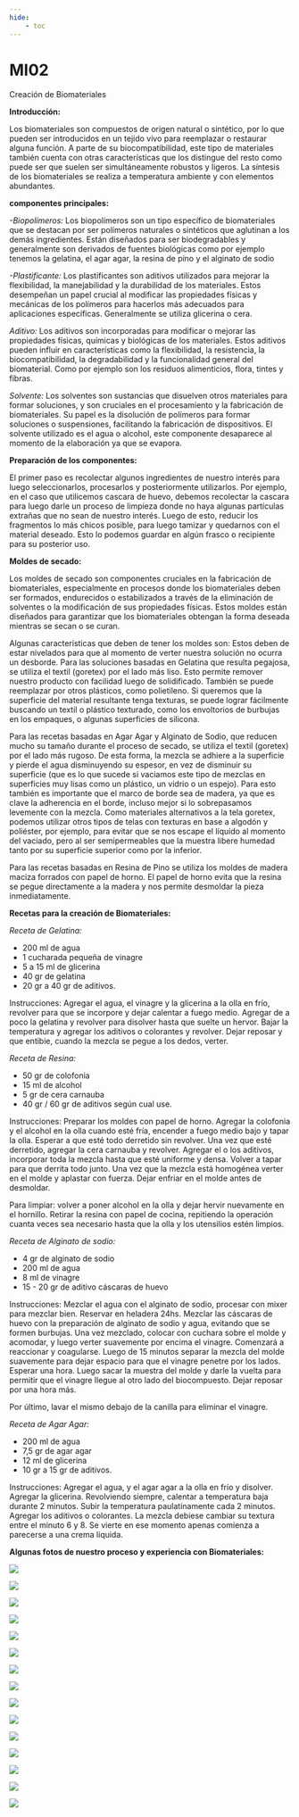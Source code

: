 ```yaml
---
hide:
    - toc
---
```


# MI02

Creación de Biomateriales

<strong>Introducción:</strong>

Los biomateriales son compuestos de origen natural o sintético, por lo que pueden ser introducidos en un tejido vivo para reemplazar o restaurar alguna función.
A parte de su biocompatibilidad, este tipo de materiales también cuenta con otras características que los distingue del resto como puede ser que suelen ser simultáneamente robustos y ligeros. La síntesis de los biomateriales se realiza a temperatura ambiente y con elementos abundantes.

<strong>componentes principales:</strong>

<em>-Biopolímeros:</em> Los biopolímeros son un tipo específico de biomateriales que se destacan por ser polímeros naturales o sintéticos que aglutinan a los demás ingredientes. Están diseñados para ser biodegradables y generalmente son derivados de fuentes biológicas como por ejemplo tenemos la gelatina, el agar agar, la resina de pino y el alginato de sodio

<em>-Plastificante:</em> Los plastificantes son aditivos utilizados para mejorar la flexibilidad, la manejabilidad y la durabilidad de los materiales. Estos desempeñan un papel crucial al modificar las propiedades físicas y mecánicas de los polímeros para hacerlos más adecuados para aplicaciones específicas. Generalmente se utiliza glicerina o cera.

<em>Aditivo:</em> Los aditivos son incorporadas para modificar o mejorar las propiedades físicas, químicas y biológicas de los materiales. Estos aditivos pueden influir en características como la flexibilidad, la resistencia, la biocompatibilidad, la degradabilidad y la funcionalidad general del biomaterial. Como por ejemplo son los residuos alimenticios, flora, tintes y fibras. 

<em>Solvente:</em> Los solventes son sustancias que disuelven otros materiales para formar soluciones, y son cruciales en el procesamiento y la fabricación de biomateriales. Su papel es la disolución de polímeros para formar soluciones o suspensiones, facilitando la fabricación de dispositivos. El solvente utilizado es el agua o alcohol, este componente desaparece al momento de la elaboración ya que se evapora.

<strong>Preparación de los componentes:</strong>

El primer paso es recolectar algunos ingredientes de nuestro interés para luego seleccionarlos, procesarlos y posteriormente utilizarlos. Por ejemplo, en el caso que utilicemos cascara de huevo, debemos recolectar la cascara para luego darle un proceso de limpieza donde no haya algunas partículas extrañas que no sean de nuestro interés. Luego de esto, reducir los fragmentos lo más chicos posible, para luego tamizar y quedarnos con el material deseado. Esto lo podemos guardar en algún frasco o recipiente para su posterior uso.

<strong>Moldes de secado:</strong>

Los moldes de secado son componentes cruciales en la fabricación de biomateriales, especialmente en procesos donde los biomateriales deben ser formados, endurecidos o estabilizados a través de la eliminación de solventes o la modificación de sus propiedades físicas. Estos moldes están diseñados para garantizar que los biomateriales obtengan la forma deseada mientras se secan o se curan.

Algunas características que deben de tener los moldes son: Estos deben de estar nivelados para que al momento de verter nuestra solución no ocurra un desborde. 
 Para las soluciones basadas en Gelatina que resulta pegajosa, se utiliza el textil (goretex) por el lado más liso. Esto permite remover nuestro producto con facilidad luego de solidificado. También se puede reemplazar por otros plásticos, como polietileno. 
Si queremos que la superficie del material resultante tenga texturas, se puede lograr fácilmente buscando un textil o plástico texturado, como los envoltorios de burbujas en los empaques, o algunas superficies de silicona.

Para las recetas basadas en Agar Agar y Alginato de Sodio, que reducen mucho su tamaño durante el proceso de secado, se utiliza el textil (goretex) por el lado más rugoso. De esta forma, la mezcla se adhiere a la superficie y pierde el agua disminuyendo su espesor, en vez de disminuir su superficie (que es lo que sucede si vaciamos este tipo de mezclas en superficies muy lisas como un plástico, un vidrio o un espejo). Para esto también es importante que el marco de borde sea de madera, ya que es clave la adherencia en el borde, incluso mejor si lo sobrepasamos levemente con la mezcla. Como materiales alternativos a la tela goretex, podemos utilizar otros tipos de telas con texturas en base a algodón y poliéster, por ejemplo, para evitar que se nos escape el líquido al momento del vaciado, pero al ser semipermeables que la muestra libere humedad tanto por su superficie superior como por la inferior.

Para las recetas basadas en Resina de Pino se utiliza los moldes de madera maciza forrados con papel de horno. El papel de horno evita que la resina se pegue directamente a la madera y nos permite desmoldar la pieza inmediatamente.

<strong>Recetas para la creación de Biomateriales:</strong> 

<em>Receta de Gelatina:</em>
- 200 ml de agua
- 1 cucharada pequeña de vinagre
- 5 a 15 ml de glicerina
- 40 gr de gelatina
- 20 gr a 40 gr de aditivos.

Instrucciones:
Agregar el agua, el vinagre y la glicerina a la olla en frío, revolver para que se incorpore y dejar calentar a fuego medio. Agregar de a poco la gelatina y revolver para disolver hasta que suelte un hervor. Bajar la temperatura y agregar los aditivos o colorantes y revolver. Dejar reposar y que entibie, cuando la mezcla se pegue a los dedos, verter.

<em>Receta de Resina:</em>
- 50 gr de colofonia
- 15 ml de alcohol
- 5 gr de cera carnauba
- 40 gr / 60 gr de aditivos según cual use.

Instrucciones:
Preparar los moldes con papel de horno. Agregar la colofonia y el alcohol en la olla cuando esté fría, encender a fuego medio bajo y tapar la olla. Esperar a que esté todo derretido sin revolver. Una vez que esté derretido, agregar la cera carnauba y revolver. Agregar el o los aditivos, incorporar toda la mezcla hasta que esté uniforme y densa. Volver a tapar para que derrita todo junto. Una vez que la mezcla está homogénea verter en el molde y aplastar con fuerza. Dejar enfriar en el molde antes de desmoldar.

Para limpiar: volver a poner alcohol en la olla y dejar hervir nuevamente en el hornillo. Retirar la resina con papel de cocina, repitiendo la operación cuanta veces sea necesario hasta que la olla y los utensilios estén limpios.

<em>Receta de Alginato de sodio:</em>
- 4 gr de alginato de sodio
- 200 ml de agua
- 8 ml de vinagre
- 15 - 20 gr de aditivo cáscaras de huevo

Instrucciones:
Mezclar el agua con el alginato de sodio, procesar con mixer para mezclar bien. Reservar en heladera 24hs.
Mezclar las cáscaras de huevo con la preparación de alginato de sodio y agua, evitando que se formen burbujas. Una vez mezclado, colocar con cuchara sobre el molde y acomodar, y luego verter suavemente por encima el vinagre. Comenzará a reaccionar y coagularse. Luego de 15 minutos separar la mezcla del molde suavemente para dejar espacio para que el vinagre penetre por los lados. Esperar una hora. Luego sacar la muestra del molde y darle la vuelta para permitir que el vinagre llegue al otro lado del biocompuesto. Dejar reposar por una hora más.

Por último, lavar el mismo debajo de la canilla para eliminar el vinagre.

<em>Receta de Agar Agar:</em>
- 200 ml de agua
- 7,5 gr de agar agar
- 12 ml de glicerina
- 10 gr a 15 gr de aditivos.

Instrucciones:
Agregar el agua, y el agar agar a la olla en frío y disolver. Agregar la glicerina. Revolviendo siempre, calentar a temperatura baja durante 2 minutos. Subir la temperatura paulatinamente cada 2 minutos. Agregar los aditivos o colorantes. La mezcla debiese cambiar su textura entre el minuto 6 y 8. Se vierte en ese momento apenas comienza a parecerse a una crema liquida.

<strong>Algunas fotos de nuestro proceso y experiencia con Biomateriales:</strong>

![](../images/MI02/1.jpeg)

![](../images/MI02/2.jpeg)

![](../images/MI02/3.jpeg)

![](../images/MI02/4.jpeg)

![](../images/MI02/5.jpeg)

![](../images/MI02/6.jpeg)

![](../images/MI02/7.jpeg)

![](../images/MI02/8.jpeg)

![](../images/MI02/9.jpeg)

![](../images/MI02/10.jpeg)

![](../images/MI02/11.jpeg)

![](../images/MI02/12.jpeg)

![](../images/MI02/13.jpeg)

![](../images/MI02/14.jpeg)

![](../images/MI02/15.jpeg)

















